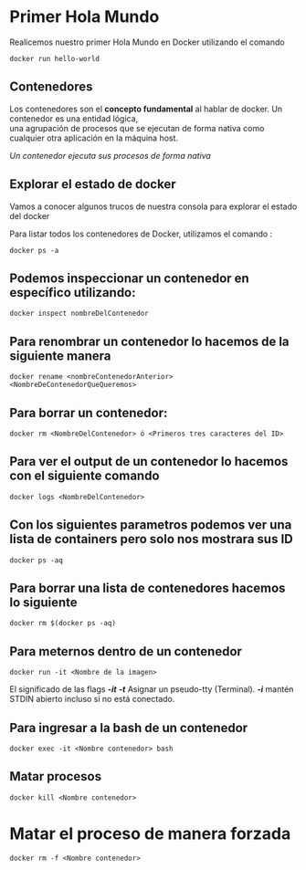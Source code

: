 # Primer Hola Mundo

Realicemos nuestro primer Hola Mundo en Docker utilizando el comando  

  ```
  docker run hello-world
  ```   

## Contenedores
Los contenedores son el **concepto fundamental** al hablar de docker. Un contenedor es una entidad lógica,  
una agrupación de procesos que se ejecutan de forma nativa como cualquier otra aplicación en la máquina host.  

*Un contenedor ejecuta sus procesos de forma nativa*  

## Explorar el estado de docker

Vamos a conocer algunos trucos de nuestra consola para explorar el estado del docker  

Para listar todos los contenedores de Docker, utilizamos el comando :  
 
  ```
  docker ps -a
  ```  
  ## Podemos inspeccionar un contenedor en específico utilizando:  

  ```
  docker inspect nombreDelContenedor
  ```
  ## Para renombrar un contenedor lo hacemos de la siguiente manera  

  ```
  docker rename <nombreContenedorAnterior> <NombreDeContenedorQueQueremos>
  ```
  ## Para borrar un contenedor:  

  ```
  docker rm <NombreDelContenedor> ó <Primeros tres caracteres del ID>
  ``` 

  ## Para ver el output de un contenedor lo hacemos con el siguiente comando

  ```
  docker logs <NombreDelContenedor>
  ```

  ## Con los siguientes parametros podemos ver una lista de containers pero solo nos mostrara sus ID  

  ```
  docker ps -aq
  ```
  ## Para borrar una lista de contenedores hacemos lo siguiente  

  ```
  docker rm $(docker ps -aq)
  ```

  ## Para meternos dentro de un contenedor 

  ```
  docker run -it <Nombre de la imagen>
  ```
  El significado de las flags ***-it***
  ***-t*** Asignar un pseudo-tty (Terminal).
  ***-i*** mantén STDIN abierto incluso si no está conectado.

  ## Para ingresar a la bash de un contenedor

  ```
  docker exec -it <Nombre contenedor> bash
  ```

  ## Matar procesos

  ```
  docker kill <Nombre contenedor>
  ```

  # Matar el proceso de manera forzada 

  ```
  docker rm -f <Nombre contenedor>
  ```
